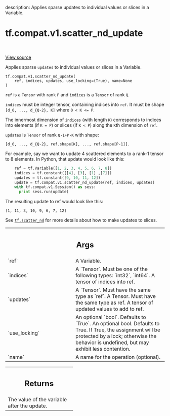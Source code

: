 description: Applies sparse updates to individual values or slices in a Variable.

<div itemscope itemtype="http://developers.google.com/ReferenceObject">
<meta itemprop="name" content="tf.compat.v1.scatter_nd_update" />
<meta itemprop="path" content="Stable" />
</div>

# tf.compat.v1.scatter_nd_update

<!-- Insert buttons and diff -->

<table class="tfo-notebook-buttons tfo-api nocontent" align="left">

</table>

<a target="_blank" href="/code/stable/tensorflow/python/ops/state_ops.py">View source</a>



Applies sparse `updates` to individual values or slices in a Variable.

<pre class="devsite-click-to-copy prettyprint lang-py tfo-signature-link">
<code>tf.compat.v1.scatter_nd_update(
    ref, indices, updates, use_locking=(True), name=None
)
</code></pre>



<!-- Placeholder for "Used in" -->

`ref` is a `Tensor` with rank `P` and `indices` is a `Tensor` of rank `Q`.

`indices` must be integer tensor, containing indices into `ref`.
It must be shape `[d_0, ..., d_{Q-2}, K]` where `0 < K <= P`.

The innermost dimension of `indices` (with length `K`) corresponds to
indices into elements (if `K = P`) or slices (if `K < P`) along the `K`th
dimension of `ref`.

`updates` is `Tensor` of rank `Q-1+P-K` with shape:

```
[d_0, ..., d_{Q-2}, ref.shape[K], ..., ref.shape[P-1]].
```

For example, say we want to update 4 scattered elements to a rank-1 tensor to
8 elements. In Python, that update would look like this:

```python
    ref = tf.Variable([1, 2, 3, 4, 5, 6, 7, 8])
    indices = tf.constant([[4], [3], [1] ,[7]])
    updates = tf.constant([9, 10, 11, 12])
    update = tf.compat.v1.scatter_nd_update(ref, indices, updates)
    with tf.compat.v1.Session() as sess:
      print sess.run(update)
```

The resulting update to ref would look like this:

    [1, 11, 3, 10, 9, 6, 7, 12]

See <a href="../../../tf/scatter_nd.md"><code>tf.scatter_nd</code></a> for more details about how to make updates to
slices.

<!-- Tabular view -->
 <table class="responsive fixed orange">
<colgroup><col width="214px"><col></colgroup>
<tr><th colspan="2"><h2 class="add-link">Args</h2></th></tr>

<tr>
<td>
`ref`
</td>
<td>
A Variable.
</td>
</tr><tr>
<td>
`indices`
</td>
<td>
A `Tensor`. Must be one of the following types: `int32`, `int64`.
A tensor of indices into ref.
</td>
</tr><tr>
<td>
`updates`
</td>
<td>
A `Tensor`. Must have the same type as `ref`.
A Tensor. Must have the same type as ref. A tensor of updated
values to add to ref.
</td>
</tr><tr>
<td>
`use_locking`
</td>
<td>
An optional `bool`. Defaults to `True`.
An optional bool. Defaults to True. If True, the assignment will
be protected by a lock; otherwise the behavior is undefined,
but may exhibit less contention.
</td>
</tr><tr>
<td>
`name`
</td>
<td>
A name for the operation (optional).
</td>
</tr>
</table>



<!-- Tabular view -->
 <table class="responsive fixed orange">
<colgroup><col width="214px"><col></colgroup>
<tr><th colspan="2"><h2 class="add-link">Returns</h2></th></tr>
<tr class="alt">
<td colspan="2">
The value of the variable after the update.
</td>
</tr>

</table>

